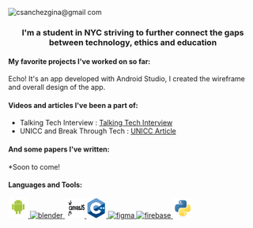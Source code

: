 ![csanchezgina@gmail com](https://user-images.githubusercontent.com/72993271/205727826-593d9da8-a40d-4827-9425-32034fcd471b.gif)


<h3 align="center">I'm a student in NYC striving to further connect the gaps between technology, ethics and education</h3>

<h4 align="left">My favorite projects I've worked on so far:</h4>
<p align="left">
Echo! It's an app developed with Android Studio, I created the wireframe and overall design of the app.  
</p>

<h4 align="left">Videos and articles I've been a part of:</h4>
<p align="left">
  
   * Talking Tech Interview :  [Talking Tech Interview](https://www.youtube.com/watch?v=_3Ey16lAzxg "Talking Tech Interview")
   * UNICC and Break Through Tech :  [UNICC Article](https://www.youtube.com/watch?v=_3Ey16lAzxg "Unicc Hosts Break Through Tech Students")

</p>


<h4 align="left">And some papers I've written:</h4>
<p align="left">
*Soon to come!
</p>


<h4 align="left">Languages and Tools:</h3>
<p align="left"> <a href="https://developer.android.com" target="_blank" rel="noreferrer"> <img src="https://raw.githubusercontent.com/devicons/devicon/master/icons/android/android-original-wordmark.svg" alt="android" width="40" height="40"/> </a> <a href="https://www.blender.org/" target="_blank" rel="noreferrer"> <img src="https://download.blender.org/branding/community/blender_community_badge_white.svg" alt="blender" width="40" height="40"/> </a> <a href="https://canvasjs.com" target="_blank" rel="noreferrer"> <img src="https://raw.githubusercontent.com/Hardik0307/Hardik0307/master/assets/canvasjs-charts.svg" alt="canvasjs" width="40" height="40"/> </a> <a href="https://www.w3schools.com/cpp/" target="_blank" rel="noreferrer"> <img src="https://raw.githubusercontent.com/devicons/devicon/master/icons/cplusplus/cplusplus-original.svg" alt="cplusplus" width="40" height="40"/> </a> <a href="https://www.figma.com/" target="_blank" rel="noreferrer"> <img src="https://www.vectorlogo.zone/logos/figma/figma-icon.svg" alt="figma" width="40" height="40"/> </a> <a href="https://firebase.google.com/" target="_blank" rel="noreferrer"> <img src="https://www.vectorlogo.zone/logos/firebase/firebase-icon.svg" alt="firebase" width="40" height="40"/> </a> <a href="https://www.python.org" target="_blank" rel="noreferrer"> <img src="https://raw.githubusercontent.com/devicons/devicon/master/icons/python/python-original.svg" alt="python" width="40" height="40"/> </a> </p>
